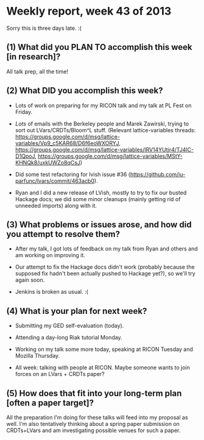 # Weekly report, week 43 of 2013

Sorry this is three days late.  :(

## (1) What did you PLAN TO accomplish this week [in research]?

All talk prep, all the time!

## (2) What DID you accomplish this week?

  * Lots of work on preparing for my RICON talk and my talk at PL Fest
    on Friday.
	
  * *Lots* of emails with the Berkeley people and Marek Zawirski,
    trying to sort out LVars/CRDTs/Bloom^L stuff.  (Relevant
    lattice-variables threads:
    https://groups.google.com/d/msg/lattice-variables/Vp9_c5KAR68/D6f6eoWXORYJ,
    https://groups.google.com/d/msg/lattice-variables/lRV14YUtjr4/TJ4lC-D1QpoJ,
    https://groups.google.com/d/msg/lattice-variables/MStY-KHNQk8/uxkUWZo8qCsJ)
  
  * Did some test refactoring for lvish issue #36
    (https://github.com/iu-parfunc/lvars/commit/463acb0).
	
  * Ryan and I did a new release of LVish, mostly to try to fix our
    busted Hackage docs; we did some minor cleanups (mainly getting
    rid of unneeded imports) along with it.
	
## (3) What problems or issues arose, and how did you attempt to resolve them?

  * After my talk, I got lots of feedback on my talk from Ryan and
    others and am working on improving it.
  
  * Our attempt to fix the Hackage docs didn't work (probably because
    the supposed fix hadn't been actually pushed to Hackage yet?), so
    we'll try again soon.
	
  * Jenkins is broken as usual. :(
  
## (4) What is your plan for next week?

  * Submitting my GED self-evaluation (today).

  * Attending a day-long Riak tutorial Monday.

  * Working on my talk some more today, speaking at RICON Tuesday and
    Mozilla Thursday.
	
  * All week: talking with people at RICON.  Maybe someone wants to
    join forces on an LVars + CRDTs paper?
  
## (5) How does that fit into your long-term plan [often a paper target]?

All the preparation I'm doing for these talks will feed into my
proposal as well. I'm also tentatively thinking about a spring paper
submission on CRDTs+LVars and am investigating possible venues for
such a paper.
